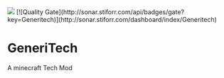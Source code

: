 <img src="http://ci.stiforr.com/app/rest/builds/buildType:Generitech_Develop/statusIcon"/> 
[![Quality Gate](http://sonar.stiforr.com/api/badges/gate?key=Generitech)](http://sonar.stiforr.com/dashboard/index/Generitech)

# GeneriTech
A minecraft Tech Mod

